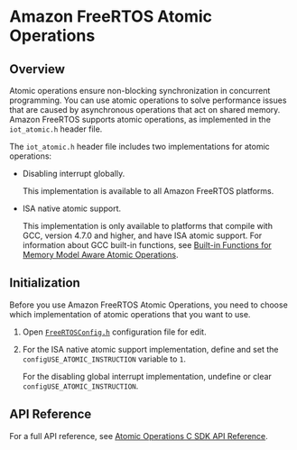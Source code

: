 # Amazon FreeRTOS Atomic Operations<a name="atomic"></a>

## Overview<a name="freertos-atomic-overview"></a>

Atomic operations ensure non\-blocking synchronization in concurrent programming\. You can use atomic operations to solve performance issues that are caused by asynchronous operations that act on shared memory\. Amazon FreeRTOS supports atomic operations, as implemented in the `iot_atomic.h` header file\.

The `iot_atomic.h` header file includes two implementations for atomic operations:
+ Disabling interrupt globally\.

  This implementation is available to all Amazon FreeRTOS platforms\.
+ ISA native atomic support\.

  This implementation is only available to platforms that compile with GCC, version 4\.7\.0 and higher, and have ISA atomic support\. For information about GCC built\-in functions, see [Built\-in Functions for Memory Model Aware Atomic Operations](https://gcc.gnu.org/onlinedocs/gcc/_005f_005fatomic-Builtins.html)\.

## Initialization<a name="freertos-atomic-initialization"></a>

Before you use Amazon FreeRTOS Atomic Operations, you need to choose which implementation of atomic operations that you want to use\.

1. Open [`FreeRTOSConfig.h`](dev-guide-freertos-kernel.md#freertos-config) configuration file for edit\.

1. For the ISA native atomic support implementation, define and set the `configUSE_ATOMIC_INSTRUCTION` variable to `1`\.

   For the disabling global interrupt implementation, undefine or clear `configUSE_ATOMIC_INSTRUCTION`\.

## API Reference<a name="freertos-atomic-api"></a>

For a full API reference, see [Atomic Operations C SDK API Reference](https://docs.aws.amazon.com/freertos/latest/lib-ref/c-sdk/platform/iot__atomic__generic_8h.html)\.